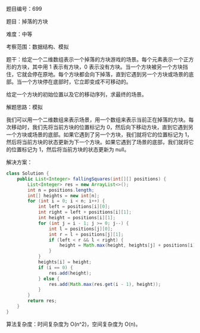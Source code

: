 题目编号：699

题目：掉落的方块

难度：中等

考察范围：数据结构、模拟

题干：给定一个二维数组表示一个掉落的方块游戏的场景。每个元素表示一个正方形的方块，其中用 1 表示有方块，0 表示没有方块。当一个方块被另一个方块挡住，它就会停在原地。每个方块都会向下掉落，直到它遇到另一个方块或场景的底部。当一个方块停在底部时，它立即变成不可移动的。

给定一个方块的初始位置以及它的移动序列，求最终的场景。

解题思路：模拟

我们可以用一个二维数组来表示场景，用一个数组来表示当前正在掉落的方块。每次移动时，我们先将当前方块的位置标记为 0，然后向下移动方块，直到它遇到另一个方块或场景的底部。如果它遇到了另一个方块，我们就将它的位置标记为 1，然后将当前方块的状态更新为下一个方块。如果它遇到了场景的底部，我们就将它的位置标记为 1，然后将当前方块的状态更新为 null。

解决方案：

```java
class Solution {
    public List<Integer> fallingSquares(int[][] positions) {
        List<Integer> res = new ArrayList<>();
        int n = positions.length;
        int[] heights = new int[n];
        for (int i = 0; i < n; i++) {
            int left = positions[i][0];
            int right = left + positions[i][1];
            int height = positions[i][1];
            for (int j = i - 1; j >= 0; j--) {
                int l = positions[j][0];
                int r = l + positions[j][1];
                if (left < r && l < right) {
                    height = Math.max(height, heights[j] + positions[i][1]);
                }
            }
            heights[i] = height;
            if (i == 0) {
                res.add(height);
            } else {
                res.add(Math.max(res.get(i - 1), height));
            }
        }
        return res;
    }
}
```

算法复杂度：时间复杂度为 O(n^2)，空间复杂度为 O(n)。